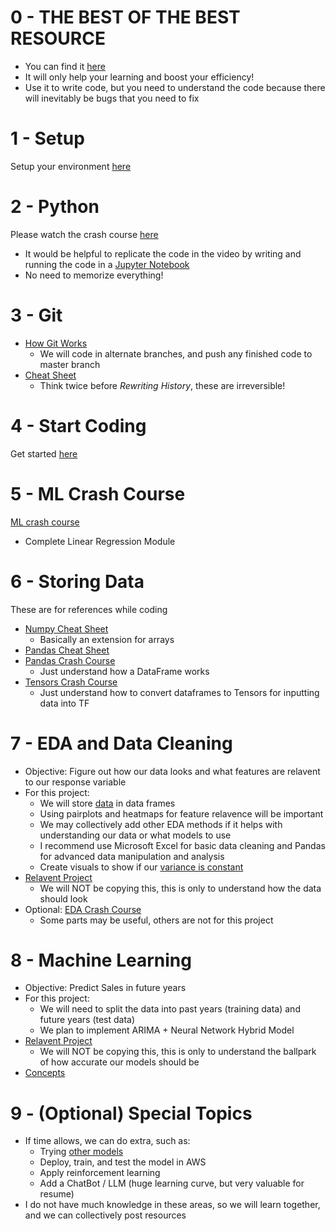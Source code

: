 # 0 - THE BEST OF THE BEST RESOURCE
* You can find it [here](https://chat.openai.com/)
* It will only help your learning and boost your efficiency!
* Use it to write code, but you need to understand the code because there will inevitably be bugs that you need to fix

# 1 - Setup
Setup your environment [here](setup/README.md)

# 2 - Python
Please watch the crash course [here](https://youtu.be/VchuKL44s6E?si=RFeg0qXNQnHdBUP3)
* It would be helpful to replicate the code in the video by writing and running the code in a [Jupyter Notebook](https://jupyter.org/try)
* No need to memorize everything!

# 3 - Git
* [How Git Works](https://www.youtube.com/watch?v=e9lnsKot_SQ&ab_channel=ByteByteGo)
    * We will code in alternate branches, and push any finished code to master branch 
* [Cheat Sheet](https://education.github.com/git-cheat-sheet-education.pdf)
    * Think twice before *Rewriting History*, these are irreversible!

# 4 - Start Coding
Get started [here](start/README.md)

# 5 - ML Crash Course
[ML crash course](https://developers.google.com/machine-learning/crash-course/linear-regression)
* Complete Linear Regression Module

# 6 - Storing Data
These are for references while coding
* [Numpy Cheat Sheet](EDA/Numpy_Python_Cheat_Sheet.pdf)
    * Basically an extension for arrays
* [Pandas Cheat Sheet](EDA/Pandas_Cheat_Sheet.pdf)
* [Pandas Crash Course](https://www.youtube.com/watch?v=tRKeLrwfUgU&ab_channel=NicholasRenotte)
    * Just understand how a DataFrame works
* [Tensors Crash Course](https://www.tensorflow.org/guide/tensor)
    * Just understand how to convert dataframes to Tensors for inputting data into TF

# 7 - EDA and Data Cleaning
* Objective: Figure out how our data looks and what features are relavent to our response variable
* For this project:
    * We will store [data](/dataset/README.md) in data frames
    * Using pairplots and heatmaps for feature relavence will be important
    * We may collectively add other EDA methods if it helps with understanding our data or what models to use
    * I recommend use Microsoft Excel for basic data cleaning and Pandas for advanced data manipulation and analysis
    * Create visuals to show if our [variance is constant](/info/constvar/README.md)
* [Relavent Project](https://www.kaggle.com/code/yasserh/walmart-sales-prediction-best-ml-algorithms)
    * We will NOT be copying this, this is only to understand how the data should look
* Optional: [EDA Crash Course](https://youtu.be/wPcR9Kmv91g?si=sF7eD7pmOnVdwJen)
    * Some parts may be useful, others are not for this project

# 8 - Machine Learning
* Objective: Predict Sales in future years
* For this project:
    * We will need to split the data into past years (training data) and future years (test data)
    * We plan to implement ARIMA + Neural Network Hybrid Model
* [Relavent Project](https://www.kaggle.com/code/yasserh/walmart-sales-prediction-best-ml-algorithms)
    * We will NOT be copying this, this is only to understand the ballpark of how accurate our models should be
* [Concepts](model/README.md)

# 9 - (Optional) Special Topics
* If time allows, we can do extra, such as:
    * Trying [other models](model/README.md)
    * Deploy, train, and test the model in AWS
    * Apply reinforcement learning
    * Add a ChatBot / LLM (huge learning curve, but very valuable for resume)
* I do not have much knowledge in these areas, so we will learn together, and we can collectively post resources